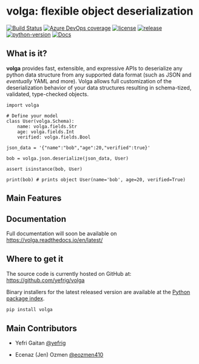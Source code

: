 # volga: flexible object deserialization

[![Build Status]][build] [![Azure DevOps coverage]][Azure coverage url] [![license]][license-file] [![release]][releases] [![python-version]][pypi]
[![Docs](https://img.shields.io/readthedocs/volga.svg)](https://volga.readthedocs.io)

[Build Status]: https://dev.azure.com/yefrigaitan/volga/_apis/build/status/yefrig.volga?branchName=main
[build]: https://dev.azure.com/yefrigaitan/volga/_build/latest?definitionId=9&branchName=main

[Azure DevOps coverage]: https://img.shields.io/azure-devops/coverage/yefrigaitan/volga/9
[Azure coverage url]: https://dev.azure.com/yefrigaitan/volga/_build/latest?definitionId=9&branchName=main

[license]: https://img.shields.io/github/license/yefrig/volga
[license-file]: https://github.com/yefrig/volga/blob/main/LICENSE

[release]: https://img.shields.io/github/v/release/yefrig/volga?include_prereleases&sort=semver
[releases]: https://github.com/yefrig/volga/releases

[python-version]: https://img.shields.io/pypi/pyversions/volga
[pypi]: https://pypi.org/project/volga/

## What is it?
**volga** provides fast, extensible, and expressive APIs
to deserialize any python data structure from any supported data format
(such as JSON and *eventually* YAML and more). Volga allows full customization of the deserialization 
behavior of your data structures resulting in schema-tized, validated, type-checked 
objects.

```python3
import volga

# Define your model
class User(volga.Schema):
    name: volga.fields.Str
    age: volga.fields.Int
    verified: volga.fields.Bool
  
json_data = '{"name":"bob","age":20,"verified":true}'

bob = volga.json.deserialize(json_data, User)

assert isinstance(bob, User)

print(bob) # prints object User(name='bob', age=20, verified=True)
```

## Main Features


## Documentation

Full documentation will soon be available on https://volga.readthedocs.io/en/latest/


## Where to get it
The source code is currently hosted on GitHub at:
https://github.com/yefrig/volga

Binary installers for the latest released version are available at the [Python
package index](https://pypi.org/project/volga).

```sh
pip install volga
```

## Main Contributors

- Yefri Gaitan [@yefrig](https://github.com/yefrig)

- Ecenaz (Jen) Ozmen [@eozmen410](https://github.com/eozmen410)
